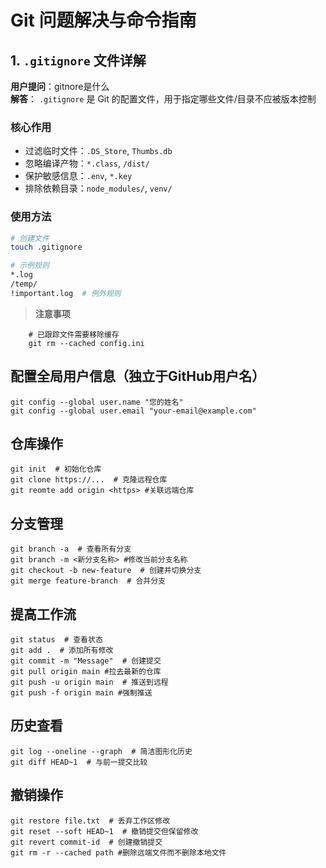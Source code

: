 # Git 问题解决与命令指南

## 1. `.gitignore` 文件详解
**用户提问**：gitnore是什么  
**解答**：
`.gitignore` 是 Git 的配置文件，用于指定哪些文件/目录不应被版本控制

### 核心作用
- 过滤临时文件：`.DS_Store`, `Thumbs.db`
- 忽略编译产物：`*.class`, `/dist/`
- 保护敏感信息：`.env`, `*.key`
- 排除依赖目录：`node_modules/`, `venv/`

### 使用方法
```bash
# 创建文件
touch .gitignore

# 示例规则
*.log
/temp/
!important.log  # 例外规则
```
> **注意事项**
```
    # 已跟踪文件需要移除缓存
    git rm --cached config.ini
```


## 配置全局用户信息（独立于GitHub用户名）
```
git config --global user.name "您的姓名"
git config --global user.email "your-email@example.com"
```
## 仓库操作
```
git init  # 初始化仓库
git clone https://...  # 克隆远程仓库
git reomte add origin <https> #关联远端仓库
```

## 分支管理
```
git branch -a  # 查看所有分支
git branch -m <新分支名称> #修改当前分支名称
git checkout -b new-feature  # 创建并切换分支
git merge feature-branch  # 合并分支
```

## 提高工作流
```
git status  # 查看状态
git add .  # 添加所有修改
git commit -m "Message"  # 创建提交
git pull origin main #拉去最新的仓库
git push -u origin main  # 推送到远程
git push -f origin main #强制推送
```

## 历史查看
```
git log --oneline --graph  # 简洁图形化历史
git diff HEAD~1  # 与前一提交比较
```

## 撤销操作
```
git restore file.txt  # 丢弃工作区修改
git reset --soft HEAD~1  # 撤销提交但保留修改
git revert commit-id  # 创建撤销提交
git rm -r --cached path #删除远端文件而不删除本地文件
```